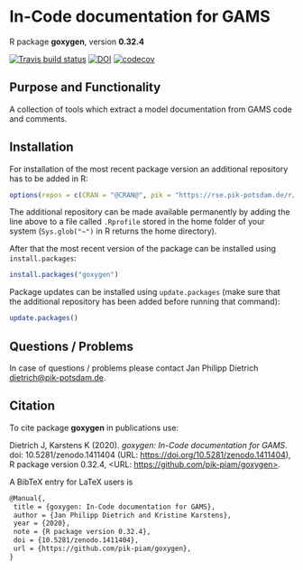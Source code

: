 # In-Code documentation for GAMS

R package **goxygen**, version **0.32.4**

[![Travis build status](https://travis-ci.com/pik-piam/goxygen.svg?branch=master)](https://travis-ci.com/pik-piam/goxygen) [![DOI](https://zenodo.org/badge/DOI/10.5281/zenodo.1411404.svg)](https://doi.org/10.5281/zenodo.1411404) [![codecov](https://codecov.io/gh/pik-piam/goxygen/branch/master/graph/badge.svg)](https://codecov.io/gh/pik-piam/goxygen)

## Purpose and Functionality

A collection of tools which extract a model documentation from GAMS code and comments.


## Installation

For installation of the most recent package version an additional repository has to be added in R:

```r
options(repos = c(CRAN = "@CRAN@", pik = "https://rse.pik-potsdam.de/r/packages"))
```
The additional repository can be made available permanently by adding the line above to a file called `.Rprofile` stored in the home folder of your system (`Sys.glob("~")` in R returns the home directory).

After that the most recent version of the package can be installed using `install.packages`:

```r 
install.packages("goxygen")
```

Package updates can be installed using `update.packages` (make sure that the additional repository has been added before running that command):

```r 
update.packages()
```

## Questions / Problems

In case of questions / problems please contact Jan Philipp Dietrich <dietrich@pik-potsdam.de>.

## Citation

To cite package **goxygen** in publications use:

Dietrich J, Karstens K (2020). _goxygen: In-Code documentation for GAMS_. doi: 10.5281/zenodo.1411404 (URL:
https://doi.org/10.5281/zenodo.1411404), R package version 0.32.4, <URL:
https://github.com/pik-piam/goxygen>.

A BibTeX entry for LaTeX users is

 ```latex
@Manual{,
  title = {goxygen: In-Code documentation for GAMS},
  author = {Jan Philipp Dietrich and Kristine Karstens},
  year = {2020},
  note = {R package version 0.32.4},
  doi = {10.5281/zenodo.1411404},
  url = {https://github.com/pik-piam/goxygen},
}
```


